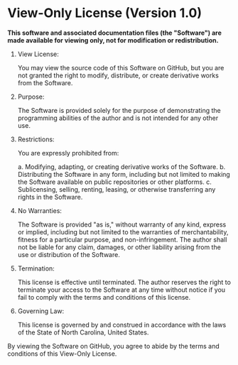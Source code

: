 # View-Only License (Version 1.0)

**This software and associated documentation files (the "Software") are made available for viewing only, not for modification or redistribution.**

1. View License:

   You may view the source code of this Software on GitHub, but you are not granted the right to modify, distribute, or create derivative works from the Software.

2. Purpose:

   The Software is provided solely for the purpose of demonstrating the programming abilities of the author and is not intended for any other use.

3. Restrictions:

   You are expressly prohibited from:

   a. Modifying, adapting, or creating derivative works of the Software.
   b. Distributing the Software in any form, including but not limited to making the Software available on public repositories or other platforms.
   c. Sublicensing, selling, renting, leasing, or otherwise transferring any rights in the Software.

4. No Warranties:

   The Software is provided "as is," without warranty of any kind, express or implied, including but not limited to the warranties of merchantability, fitness for a particular purpose, and non-infringement. The author shall not be liable for any claim, damages, or other liability arising from the use or distribution of the Software.

5. Termination:

   This license is effective until terminated. The author reserves the right to terminate your access to the Software at any time without notice if you fail to comply with the terms and conditions of this license.

6. Governing Law:

   This license is governed by and construed in accordance with the laws of the State of North Carolina, United States.

By viewing the Software on GitHub, you agree to abide by the terms and conditions of this View-Only License.
